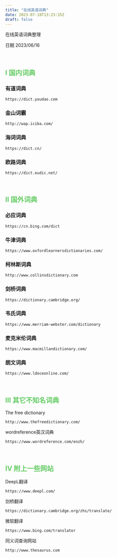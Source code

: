 ```yaml
---
title: "在线英语词典"
date: 2023-07-18T13:23:15Z
draft: false
---
```


在线英语词典整理
<!--more-->
日期 2023/06/16

&nbsp; 


## <font color=#66CC66>Ⅰ 国内词典</font>
### 有道词典
```
https://dict.youdao.com
```
### 金山词霸
```
http://wap.iciba.com/
```

### 海词词典
```
https://dict.cn/
```
### 欧路词典
```
https://dict.eudic.net/
```

&nbsp; 


## <font color=#66CC66>Ⅱ 国外词典</font>
### 必应词典
```
https://cn.bing.com/dict
```
### 牛津词典
```
https://www.oxfordlearnersdictionaries.com/
```

### 柯林斯词典
```
http://www.collinsdictionary.com
```
### 剑桥词典
```
https://dictionary.cambridge.org/
```

### 韦氏词典
```
https://www.merriam-webster.com/dictionary
```
### 麦克米伦词典
```
https://www.macmillandictionary.com/
```

### 朗文词典
```
https://www.ldoceonline.com/
```

&nbsp; 


## <font color=#66CC66>Ⅲ 其它不知名词典</font>
The free dictionary
```
http://www.thefreedictionary.com/
```

wordreference英汉词典
```
https://www.wordreference.com/enzh/
```

&nbsp; 


## <font color=#66CC66>Ⅳ 附上一些网站</font>
DeepL翻译
```
https://www.deepl.com/
```

剑桥翻译
```
https://dictionary.cambridge.org/zhs/translate/
```
微软翻译
```
https://www.bing.com/translator
```
同义词查询网站
```
http://www.thesaurus.com
```
